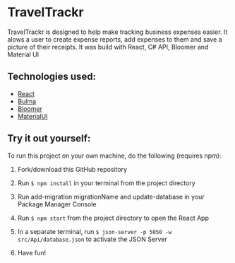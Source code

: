 # TravelTrackr
TravelTrackr is designed to help make tracking business expenses easier.  It alows a user to create expense reports, add expenses to them and save a picture of their receipts.  It was build with React, C# API, Bloomer and Material UI


## Technologies used:
- [React](https://reactjs.org/docs/getting-started.html)
- [Bulma](https://bulma.io/)
- [Bloomer](https://bloomer.js.org/#/)
- [MaterialUI](https://material-ui.com/)

## Try it out yourself:
To run this project on your own machine, do the following (requires npm):
1. Fork/download this GitHub repository
1. Run `$ npm install` in your terminal from the project directory
1. Run add-migration migrationName and update-database in your Package Manager Console

5. Run `$ npm start` from the project directory to open the React App
5. In a separate terminal, run `$ json-server -p 5050 -w src/Api/database.json` to activate the JSON Server
5. Have fun!
